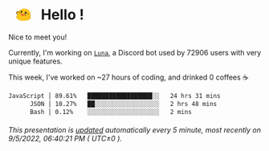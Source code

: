 <h1>   <img src="./spoinky.gif" style="vertical-align:middle;" width="30px">   Hello ! </h1>

Nice to meet you!

Currently, I'm working on <a href='https://github.com/Asgarrrr/Luna'>`Luna`</a>, a Discord bot used by 72906 users with very unique features.

This week, I've worked on ~27 hours of coding, and drinked 0 coffees ☕

```
JavaScript │ 89.61%   ██████████████████░░   24 hrs 31 mins
      JSON │ 10.27%   ██░░░░░░░░░░░░░░░░░░   2 hrs 48 mins
      Bash │ 0.12%    ░░░░░░░░░░░░░░░░░░░░   2 mins
```

###### This presentation is [updated](https://github.com/Asgarrrr) automatically every 5 minute, most recently on 9/5/2022, 06:40:21 PM ( UTC±0 ).